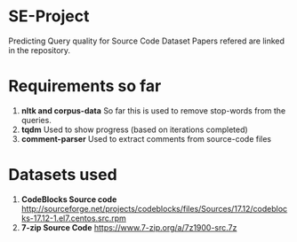 # SE-Project
Predicting Query quality for Source Code Dataset
Papers refered are linked in the repository.

# Requirements so far

 1. **nltk and corpus-data**
So far this is used to remove stop-words from the queries.
 2. **tqdm**
Used to show progress (based on iterations completed)
 3. **comment-parser**
Used to extract comments from source-code files


# Datasets used

 1.  **CodeBlocks Source code**
http://sourceforge.net/projects/codeblocks/files/Sources/17.12/codeblocks-17.12-1.el7.centos.src.rpm 
 2. **7-zip Source Code**
https://www.7-zip.org/a/7z1900-src.7z
